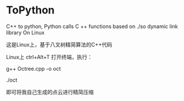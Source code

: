 # ToPython
C++ to python, Python calls C ++ functions based on ./so dynamic link library On Linux


这是Linux上，基于八叉树精简算法的C++代码


Linux上 ctrl+Alt+T 打开终端，执行：


  g++ Octree.cpp -o oct


  ./oct


即可将我自己生成的点云进行精简压缩
